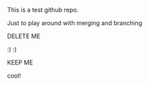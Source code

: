 This is a test github repo.

Just to play around with merging and branching

DELETE ME

:) :)

KEEP ME

cool!
